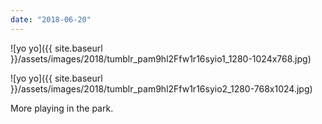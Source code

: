 ```yaml
---
date: "2018-06-20"
---
```


![yo yo]({{ site.baseurl }}/assets/images/2018/tumblr_pam9hl2Ffw1r16syio1_1280-1024x768.jpg)

![yo yo]({{ site.baseurl }}/assets/images/2018/tumblr_pam9hl2Ffw1r16syio2_1280-768x1024.jpg)

More playing in the park.
